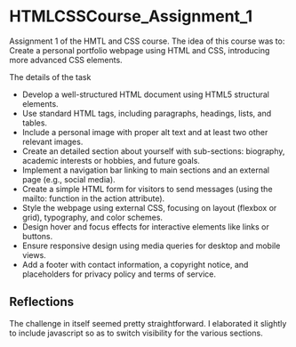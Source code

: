 # HTMLCSSCourse_Assignment_1
Assignment 1 of the HMTL and CSS course. The idea of this course was to: Create a personal portfolio webpage using HTML and CSS, introducing more advanced CSS elements.

The details of the task 
- Develop a well-structured HTML document using HTML5 structural elements.
- Use standard HTML tags, including paragraphs, headings, lists, and tables.
- Include a personal image with proper alt text and at least two other relevant images.
- Create an detailed section about yourself with sub-sections: biography, academic interests or hobbies, and future goals.
- Implement a navigation bar linking to main sections and an external page (e.g., social media).
- Create a simple HTML form for visitors to send messages (using the mailto: function in the action attribute).
- Style the webpage using external CSS, focusing on layout (flexbox or grid), typography, and color schemes.
- Design hover and focus effects for interactive elements like links or buttons.
- Ensure responsive design using media queries for desktop and mobile views.
- Add a footer with contact information, a copyright notice, and placeholders for privacy policy and terms of service.

## Reflections
The challenge in itself seemed pretty straightforward. I elaborated it slightly to include javascript so as to switch visibility for the various sections.
